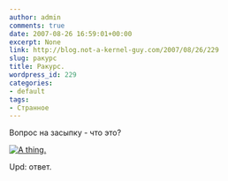 ```yaml
---
author: admin
comments: true
date: 2007-08-26 16:59:01+00:00
excerpt: None
link: http://blog.not-a-kernel-guy.com/2007/08/26/229
slug: ракурс
title: Ракурс.
wordpress_id: 229
categories:
- default
tags:
- Странное
---
```


Вопрос на засыпку - что это?

[![A thing.](http://blog.not-a-kernel-guy.com/wp-content/uploads/2007/08/thing1.thumbnail.jpg)](http://blog.not-a-kernel-guy.com/wp-content/uploads/2007/08/thing1.jpg)

Upd: ответ.
